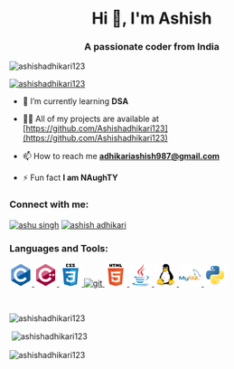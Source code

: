 <h1 align="center">Hi 👋, I'm Ashish</h1>
<h3 align="center">A passionate coder from India</h3>

<p align="left"> <img src="https://komarev.com/ghpvc/?username=ashishadhikari123&label=Profile%20views&color=0e75b6&style=flat" alt="ashishadhikari123" /> </p>

<p align="left"> <a href="https://github.com/ryo-ma/github-profile-trophy"><img src="https://github-profile-trophy.vercel.app/?username=ashishadhikari123" alt="ashishadhikari123" /></a> </p>

- 🌱 I’m currently learning **DSA**

- 👨‍💻 All of my projects are available at [https://github.com/Ashishadhikari123](https://github.com/Ashishadhikari123)

- 📫 How to reach me **adhikariashish987@gmail.com**

- ⚡ Fun fact **I am NAughTY**

<h3 align="left">Connect with me:</h3>
<p align="left">
<a href="https://linkedin.com/in/ashu singh" target="blank"><img align="center" src="https://raw.githubusercontent.com/rahuldkjain/github-profile-readme-generator/master/src/images/icons/Social/linked-in-alt.svg" alt="ashu singh" height="30" width="40" /></a>
<a href="https://fb.com/ashish adhikari" target="blank"><img align="center" src="https://raw.githubusercontent.com/rahuldkjain/github-profile-readme-generator/master/src/images/icons/Social/facebook.svg" alt="ashish adhikari" height="30" width="40" /></a>
</p>

<h3 align="left">Languages and Tools:</h3>
<p align="left"> <a href="https://www.cprogramming.com/" target="_blank" rel="noreferrer"> <img src="https://raw.githubusercontent.com/devicons/devicon/master/icons/c/c-original.svg" alt="c" width="40" height="40"/> </a> <a href="https://www.w3schools.com/cpp/" target="_blank" rel="noreferrer"> <img src="https://raw.githubusercontent.com/devicons/devicon/master/icons/cplusplus/cplusplus-original.svg" alt="cplusplus" width="40" height="40"/> </a> <a href="https://www.w3schools.com/css/" target="_blank" rel="noreferrer"> <img src="https://raw.githubusercontent.com/devicons/devicon/master/icons/css3/css3-original-wordmark.svg" alt="css3" width="40" height="40"/> </a> <a href="https://git-scm.com/" target="_blank" rel="noreferrer"> <img src="https://www.vectorlogo.zone/logos/git-scm/git-scm-icon.svg" alt="git" width="40" height="40"/> </a> <a href="https://www.w3.org/html/" target="_blank" rel="noreferrer"> <img src="https://raw.githubusercontent.com/devicons/devicon/master/icons/html5/html5-original-wordmark.svg" alt="html5" width="40" height="40"/> </a> <a href="https://www.java.com" target="_blank" rel="noreferrer"> <img src="https://raw.githubusercontent.com/devicons/devicon/master/icons/java/java-original.svg" alt="java" width="40" height="40"/> </a> <a href="https://www.linux.org/" target="_blank" rel="noreferrer"> <img src="https://raw.githubusercontent.com/devicons/devicon/master/icons/linux/linux-original.svg" alt="linux" width="40" height="40"/> </a> <a href="https://www.mysql.com/" target="_blank" rel="noreferrer"> <img src="https://raw.githubusercontent.com/devicons/devicon/master/icons/mysql/mysql-original-wordmark.svg" alt="mysql" width="40" height="40"/> </a> <a href="https://www.python.org" target="_blank" rel="noreferrer"> <img src="https://raw.githubusercontent.com/devicons/devicon/master/icons/python/python-original.svg" alt="python" width="40" height="40"/> </a> </p>
<br>
<p><img align="left" src="https://github-readme-stats.vercel.app/api/top-langs?username=ashishadhikari123&show_icons=true&locale=en&layout=compact" alt="ashishadhikari123" /></p>
<br>
<p>&nbsp;<img align="center" src="https://github-readme-stats.vercel.app/api?username=ashishadhikari123&show_icons=true&locale=en" alt="ashishadhikari123" /></p>

<p><img align="center" src="https://github-readme-streak-stats.herokuapp.com/?user=ashishadhikari123&" alt="ashishadhikari123" /></p>
